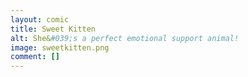 ```yaml
---
layout: comic
title: Sweet Kitten
alt: She&#039;s a perfect emotional support animal! 
image: sweetkitten.png
comment: []
---
```

